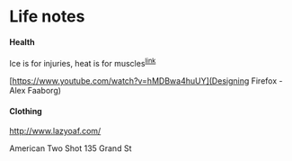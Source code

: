 Life notes
=


#### Health

Ice is for injuries, heat is for muscles<sup>[link](http://saveyourself.ca/articles/ice-heat-confusion.php)</sup>

[https://www.youtube.com/watch?v=hMDBwa4huUY](Designing Firefox - Alex Faaborg)

#### Clothing

http://www.lazyoaf.com/

American Two Shot 135 Grand St
